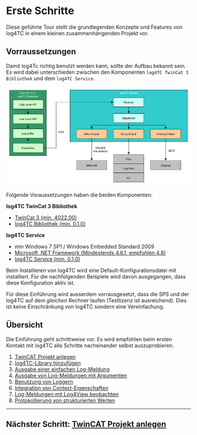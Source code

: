 # Erste Schritte

Diese geführte Tour stellt die grundlegenden Konzepte und Features von log4TC in einem kleinen zusammenhängenden Projekt vor.

## Vorraussetzungen

Damit log4Tc richtig benutzt werden kann, sollte der Aufbau bekannt sein. Es wird dabei unterschieden zwischen den Komponenten `log4TC TwinCat 3 Bibliothek` und dem `log4TC Service`.

![architektur](assets/architektur.png)

Folgende Voraussetzungen haben die beiden Komponenten:

**log4TC TwinCat 3 Bibliothek**

* [TwinCat 3 (min. 4022.00)](https://www.beckhoff.de/default.asp?download/tc3-download-xae.htm)
* [log4TC Bibliothek (min. 0.1.0)](../reference/installation.md)

**log4TC Service**

* min Windows 7 SP1 / Windows Embedded Standard 2009
* [Microsoft .NET Framework (Mindestends 4.6.1, empfohlen 4.8)](https://dotnet.microsoft.com/download/dotnet-framework/thank-you/net48-offline-installer)
* [log4TC Service (min. 0.1.0)](../reference/installation.md)

Beim Installieren von log4TC wird eine Default-Konfigurationsdatei mit installiert. Für die nachfolgenden Beispiele wird davon ausgegangen, dass diese Konfiguration aktiv ist.

Für diese Einführung wird ausserdem vorrausgesetzt, dass die SPS und der log4TC auf dem *gleichen* Rechner laufen (Testlizenz ist ausreichend). Dies ist keine Einschränkung von log4TC sondern eine Vereinfachung.

## Übersicht

Die Einführung geht schrittweise vor. Es wird empfohlen beim ersten Kontakt mit log4TC alle Schritte nacheinander selbst auszuprobieren.

1. [TwinCAT Projekt anlegen](create_twincat_project.md)
2. [log4TC-Library hinzufügen](add_log4tc_lib.md)
3. [Ausgabe einer einfachen Log-Meldung](simple_logging.md)
4. [Ausgabe von Log-Meldungen mit Argumenten](argument_logging.md)
5. [Benutzung von Loggern](logger_usage.md)
6. [Integration von Context-Eigenschaften](context_usage.md)
7. [Log-Meldungen mit Log4View beobachten](tools_log4view.md)
8. [Protokollierung von strukturierten Werten](write_structured_values.md)

---

## Nächster Schritt: [TwinCAT Projekt anlegen](create_twincat_project.md)
